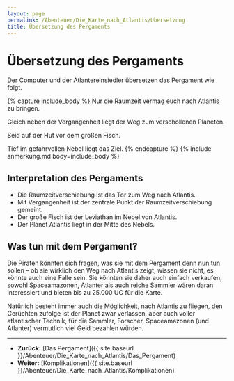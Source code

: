 ```yaml
---
layout: page
permalink: /Abenteuer/Die_Karte_nach_Atlantis/Übersetzung
title: Übersetzung des Pergaments
---
```


# Übersetzung des Pergaments

Der Computer und der Atlantereinsiedler übersetzen das Pergament wie folgt.

{% capture include_body %}
Nur die Raumzeit vermag euch nach Atlantis zu bringen.

Gleich neben der Vergangenheit liegt der Weg zum verschollenen Planeten.

Seid auf der Hut vor dem großen Fisch.

Tief im gefahrvollen Nebel liegt das Ziel.
{% endcapture %}
{% include anmerkung.md body=include_body %}

## Interpretation des Pergaments

- Die Raumzeitverschiebung ist das Tor zum Weg nach Atlantis.
- Mit Vergangenheit ist der zentrale Punkt der Raumzeitverschiebung gemeint.
- Der große Fisch ist der Leviathan im Nebel von Atlantis.
- Der Planet Atlantis liegt in der Mitte des Nebels.

## Was tun mit dem Pergament?

Die Piraten könnten sich fragen, was sie mit dem Pergament denn nun tun sollen – ob sie wirklich den Weg nach Atlantis zeigt, wissen sie nicht, es könnte auch eine Falle sein. Sie könnten sie daher auch einfach verkaufen, sowohl Spaceamazonen, Atlanter als auch reiche Sammler wären daran interessiert und bieten bis zu 25.000 UC für die Karte.

Natürlich besteht immer auch die Möglichkeit, nach Atlantis zu fliegen, den Gerüchten zufolge ist der Planet zwar verlassen, aber auch voller atlantischer Technik, für die Sammler, Forscher, Spaceamazonen (und Atlanter) vermutlich viel Geld bezahlen würden.

***

- **Zurück:** [Das Pergament]({{ site.baseurl }}/Abenteuer/Die_Karte_nach_Atlantis/Das_Pergament)
- **Weiter:** [Komplikationen]({{ site.baseurl }}/Abenteuer/Die_Karte_nach_Atlantis/Komplikationen)
